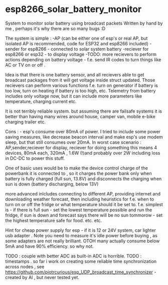 # esp8266_solar_battery_monitor
System to monitor solar battery using broadcast packets 
Written by hand by me , perhaps it's why there are so many bugs :D

The system is simple :
-AP (can be either one of esp's or real AP, but isolated AP is recommended, code for ESP32 and esp8266 included)
-sender for esp8266 - connected to solar system battery
-reciever for esp8266 or esp32 - to display voltage 
-TODO: more recievers to perform actions depending on battery voltage - f.e. send IR codes to turn things like AC or TV on or off . 

Idea is that there is one battery sensor, and all recievers able to get broadcast packages from it will get voltage inside struct updated. 
Those recievers can perform various functions f.e. turn on generator if battery is too low, turn on heating if battery is too high, 
etc. 
Telemetry from battery includes only voltage now, but it can include more parameters like temperature, charging current etc. 

It is not terribly reliable system. but assuming there are failsafe systems it is better than having many wires around house, 
camper van, mobile e-bike charging trailer etc. 

Cons : - esp's consume over 80mA of power.
I tried to include some power saving measures, like decrease beacon interval and make esp's use modem sleep, 
but that still consumes over 20mA. 
In worst case scenario : AP,sender,reciever for display, reciever for doing something 
this means 4 devices, 80mA each, 320mA , 1.6W (!)and probably over 2W including loss in DC-DC to power this stuff. 

One of basic uses would be to make the device control charge of the powerbank it is connected to , 
so it charges the power bank only when battery is fully charged (full sun, 13.8V)
and disconnects the charging when sun is down (battery discharging, below 13V) 

more advanced inlcludes connecting to different AP, providing internet and downloading weather forecast, 
then including heuristics for f.e. when to turn on or off the fridge or what temperature should it be set to.
f.e. simplest is - if there is full sun - set the lowest temperature possible and run the fridge, 
if sun is down and forecast says there will be no sun tommorow - set the highest temperature safe for food. 
etc. etc. 

Hint for cheap power supply for esp - if it is 12 or 24V system, car lighter usb adapter . 
Note you need to measure it's idle power before buying , as some adapters are not really brilliant. 
OTOH many actually consume below 5mA and have 90% efficiency. so why not. 

TODO : couple with better ADC as built-in ADC is horrible. 
TODO : timestamps . so far i work on creating some reliable time synchronization across nodes , see 
https://github.com/piotrcurious/esp_UDP_broadcast_time_synchronizer - created by AI , but never tested yet. 

